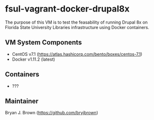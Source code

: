 # fsul-vagrant-docker-drupal8x
The purpose of this VM is to test the feasability of running Drupal 8x
on Florida State University Libraries infrastructure using Docker containers. 

## VM System Components
* CentOS v7.1 (https://atlas.hashicorp.com/bento/boxes/centos-7.1)
* Docker v1.11.2 (latest)

## Containers
* ???

## Maintainer
Bryan J. Brown (https://github.com/bryjbrown)

